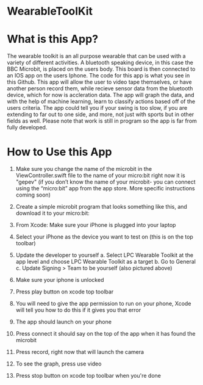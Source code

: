 # WearableToolKit 
# What is this App?
The wearable toolkit is an all purpose wearable that can be used with a variety of different activities. A bluetooth speaking device, in this case the BBC Microbit, is placed on the users body. This board is then connected to an IOS app on the users Iphone. The code for this app is what you see in this Github. This app will allow the user to video tape themselves, or have another person record them, while recieve sensor data from the bluetooth device, which for now is accleration data. The app will graph the data, and with the help of machine learning, learn to classify actions based off of the users criteria. The app could tell you if your swing is too slow, if you are extending to far out to one side, and more, not just with sports but  in other fields as well. Please note that work is still in program so the app is far from fully developed.
# How to Use this App
1. Make sure you change the name of the microbit in the ViewController.swift file to the name of your micro:bit right now it is "gepev" (if you don’t know the name of your microbit- you can connect using the “micro:bit” app from the app store. More specific instructions coming soon)

2. Create a simple microbit program that looks something like this, and download it to your micro:bit:



3. From Xcode: Make sure your iPhone is plugged into your laptop
4. Select your iPhone as the device you want to test on (this is on the top toolbar)
5. Update the developer to yourself
  a. Select LPC Wearable Toolkit at the app level and choose LPC Wearable Toolkit as a target
  b. Go to General
  c. Update Signing > Team to be yourself (also pictured above)
6. Make sure your iphone is unlocked
7. Press play button on xcode top toolbar
8. You will need to give the app permission to run on your phone, Xcode will tell you how to do this if it gives you that error
9. The app should launch on your phone
10. Press connect it should say on the top of the app when it has found the microbit
11. Press record, right now that will launch the camera
12. To see the graph, press use video
13. Press stop button on xcode top toolbar when you're done


